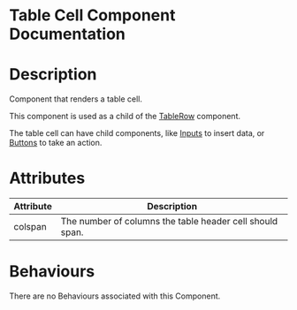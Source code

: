 # Table Cell Component Documentation

# Description

Component that renders a table cell.

This component is used as a child of the [TableRow](../TableRow/) component.

The table cell can have child components, like [Inputs](../../Input/) to insert data, or [Buttons](../../Button/) to take an action.

# Attributes

| Attribute | Description                                              |
| --------- | -------------------------------------------------------- |
| colspan   | The number of columns the table header cell should span. |

# Behaviours

There are no Behaviours associated with this Component.
